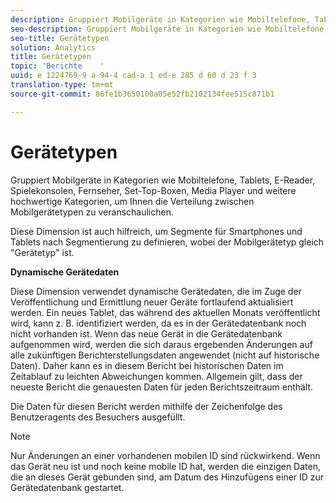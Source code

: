 ```yaml
---
description: Gruppiert Mobilgeräte in Kategorien wie Mobiltelefone, Tablets, E-Reader, Spielekonsolen, Fernseher, Set-Top-Boxen, Media Player und weitere hochwertige Kategorien, um Ihnen die Verteilung zwischen Mobilgerätetypen zu veranschaulichen.
seo-description: Gruppiert Mobilgeräte in Kategorien wie Mobiltelefone, Tablets, E-Reader, Spielekonsolen, Fernseher, Set-Top-Boxen, Media Player und weitere hochwertige Kategorien, um Ihnen die Verteilung zwischen Mobilgerätetypen zu veranschaulichen.
seo-title: Gerätetypen
solution: Analytics
title: Gerätetypen
topic: 'Berichte    '
uuid: e 1224769-9 a 94-4 cad-a 1 ed-e 285 d 60 d 23 f 3
translation-type: tm+mt
source-git-commit: 86fe1b3650100a05e52fb2102134fee515c871b1

---
```



# Gerätetypen

Gruppiert Mobilgeräte in Kategorien wie Mobiltelefone, Tablets, E-Reader, Spielekonsolen, Fernseher, Set-Top-Boxen, Media Player und weitere hochwertige Kategorien, um Ihnen die Verteilung zwischen Mobilgerätetypen zu veranschaulichen.

Diese Dimension ist auch hilfreich, um Segmente für Smartphones und Tablets nach Segmentierung zu definieren, wobei der Mobilgerätetyp gleich "Gerätetyp" ist.

**Dynamische Gerätedaten**

Diese Dimension verwendet dynamische Gerätedaten, die im Zuge der Veröffentlichung und Ermittlung neuer Geräte fortlaufend aktualisiert werden. Ein neues Tablet, das während des aktuellen Monats veröffentlicht wird, kann z. B. identifiziert werden, da es in der Gerätedatenbank noch nicht vorhanden ist. Wenn das neue Gerät in die Gerätedatenbank aufgenommen wird, werden die sich daraus ergebenden Änderungen auf alle zukünftigen Berichterstellungsdaten angewendet (nicht auf historische Daten). Daher kann es in diesem Bericht bei historischen Daten im Zeitablauf zu leichten Abweichungen kommen. Allgemein gilt, dass der neueste Bericht die genauesten Daten für jeden Berichtszeitraum enthält.

Die Daten für diesen Bericht werden mithilfe der Zeichenfolge des Benutzeragents des Besuchers ausgefüllt.

>[!Note]
>Nur Änderungen an einer vorhandenen mobilen ID sind rückwirkend. Wenn das Gerät neu ist und noch keine mobile ID hat, werden die einzigen Daten, die an dieses Gerät gebunden sind, am Datum des Hinzufügens einer ID zur Gerätedatenbank gestartet.